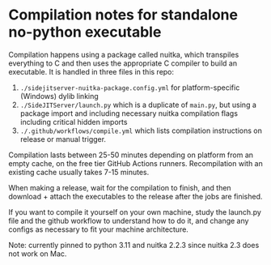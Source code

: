 # Compilation notes for standalone no-python executable

Compilation happens using a package called nuitka, which transpiles everything to C and then uses the appropriate C compiler to build an executable. It is handled in three files in this repo:

1. `./sidejitserver-nuitka-package.config.yml` for platform-specific (Windows) dylib linking
2. `./SideJITServer/launch.py` which is a duplicate of `main.py`, but using a package import and including necessary nuitka compilation flags including critical hidden imports
3. `./.github/workflows/compile.yml` which lists compilation instructions on release or manual trigger.

Compilation lasts between 25-50 minutes depending on platform from an empty cache, on the free tier GitHub Actions runners. Recompilation with an existing cache usually takes 7-15 minutes.

When making a release, wait for the compilation to finish, and then download + attach the executables to the release after the jobs are finished.

If you want to compile it yourself on your own machine, study the launch.py file and the github workflow to understand how to do it, and change any configs as necessary to fit your machine architecture.

Note: currently pinned to python 3.11 and nuitka 2.2.3 since nuitka 2.3 does not work on Mac.
